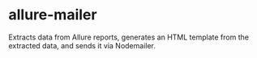 # allure-mailer
Extracts data from Allure reports, generates an HTML template from the extracted data, and sends it via Nodemailer.

